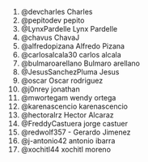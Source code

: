 1. @devcharles Charles
2. @pepitodev pepito
3. @LynxPardelle Lynx Pardelle
4. @chavus ChavaJ
5. @alfredopizana Alfredo Pizana
6. @carlosalcala30 carlos alcala
7. @bulmaroarellano Bulmaro arellano 
8. @JesusSanchezPluma Jesus
9. @oscar Oscar rodriguez
10. @j0nrey jonathan
11. @mwortegam wendy ortega
12. @karenascencio karenascencio
13. @hectoralrz Hector Alcaraz
14. @FreddyCastuera jorge castuer
15. @redwolf357 - Gerardo Jimenez
16. @j-antonio42 antonio ibarra
17. @xochitl44 xochitl moreno

